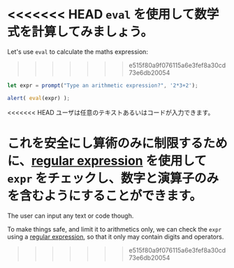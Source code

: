 <<<<<<< HEAD
`eval` を使用して数学式を計算してみましょう。
=======
Let's use `eval` to calculate the maths expression:
>>>>>>> e515f80a9f076115a6e3fef8a30cd73e6db20054

```js demo run
let expr = prompt("Type an arithmetic expression?", '2*3+2');

alert( eval(expr) );
```

<<<<<<< HEAD
ユーザは任意のテキストあるいはコードが入力できます。

これを安全にし算術のみに制限するために、[regular expression](info:regular-expressions) を使用して `expr` をチェックし、数字と演算子のみを含むようにすることができます。
=======
The user can input any text or code though.

To make things safe, and limit it to arithmetics only, we can check the `expr` using a [regular expression](info:regular-expressions), so that it only may contain digits and operators.
>>>>>>> e515f80a9f076115a6e3fef8a30cd73e6db20054
